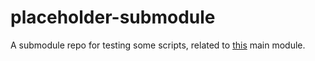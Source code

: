 # placeholder-submodule
A submodule repo for testing some scripts, related to [this](https://github.com/Pouya-moh/placeholder-mainmodule) main module.
